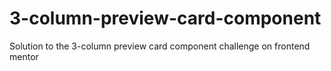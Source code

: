# 3-column-preview-card-component
Solution to the 3-column preview card component challenge on frontend mentor
